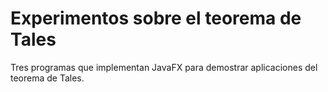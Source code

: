 # Experimentos sobre el teorema de Tales

Tres programas que implementan JavaFX para demostrar aplicaciones del teorema de Tales.
